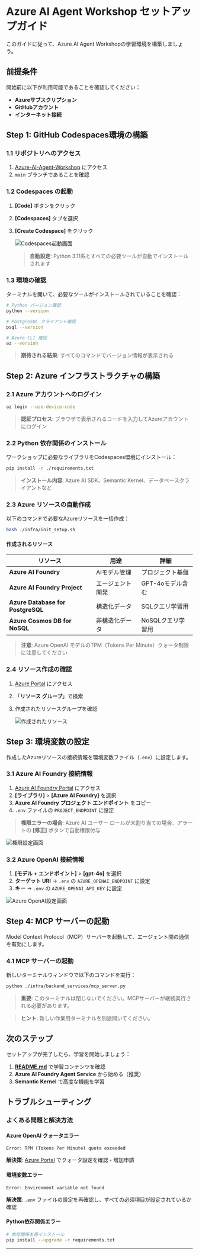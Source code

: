 # Azure AI Agent Workshop セットアップガイド

このガイドに従って、Azure AI Agent Workshopの学習環境を構築しましょう。

## 前提条件

開始前に以下が利用可能であることを確認してください：

- **Azureサブスクリプション** 
- **GitHubアカウント**
- **インターネット接続**

## Step 1: GitHub Codespaces環境の構築

### 1.1 リポジトリへのアクセス

1. [Azure-AI-Agent-Workshop](https://github.com/matayuuu/Azure-AI-Agent-Workshop) にアクセス
2. `main` ブランチであることを確認

### 1.2 Codespaces の起動

1. **[Code]** ボタンをクリック
2. **[Codespaces]** タブを選択  
3. **[Create Codespace]** をクリック

    ![Codespaces起動画面](./docs/img/image-00-01.png)

    > **自動設定**: Python 3.11系とすべての必要ツールが自動でインストールされます

### 1.3 環境の確認

ターミナルを開いて、必要なツールがインストールされていることを確認：

```bash
# Python バージョン確認
python --version

# PostgreSQL クライアント確認  
psql --version

# Azure CLI 確認
az --version
```

> **期待される結果**: すべてのコマンドでバージョン情報が表示される

## Step 2: Azure インフラストラクチャの構築

### 2.1 Azure アカウントへのログイン

```bash
az login --use-device-code
```

> **認証プロセス**: ブラウザで表示されるコードを入力してAzureアカウントにログイン

### 2.2 Python 依存関係のインストール

ワークショップに必要なライブラリをCodespaces環境にインストール：

```bash
pip install -r ./requirements.txt
```

> **インストール内容**: Azure AI SDK、Semantic Kernel、データベースクライアントなど

### 2.3 Azure リソースの自動作成

以下のコマンドで必要なAzureリソースを一括作成：

```bash
bash ./infra/init_setup.sh
```

#### 作成されるリソース

| リソース | 用途 | 詳細 |
|---------|------|------|
| **Azure AI Foundry** | AIモデル管理 | プロジェクト基盤 |
| **Azure AI Foundry Project** | エージェント開発 | GPT-4oモデル含む |
| **Azure Database for PostgreSQL** | 構造化データ | SQLクエリ学習用 |
| **Azure Cosmos DB for NoSQL** | 非構造化データ | NoSQLクエリ学習用 |

> **注意**: Azure OpenAI モデルのTPM（Tokens Per Minute）クォータ制限に注意してください

### 2.4 リソース作成の確認

1. [Azure Portal](https://portal.azure.com/) にアクセス
2. 「**リソース グループ**」で検索
3. 作成されたリソースグループを確認

    ![作成されたリソース](./docs/img/image-00-02.png)

## Step 3: 環境変数の設定

作成したAzureリソースの接続情報を環境変数ファイル（`.env`）に設定します。

### 3.1 Azure AI Foundry 接続情報

1. [Azure AI Foundry Portal](https://ai.azure.com/?cid=learnDocs) にアクセス
2. **[ライブラリ]** > **[Azure AI Foundry]** を選択
3. **Azure AI Foundry プロジェクト エンドポイント** をコピー
4. `.env` ファイルの `PROJECT_ENDPOINT` に設定

> **権限エラーの場合**: Azure AI ユーザー ロールが未割り当ての場合、アラートの **[修正]** ボタンで自動権限付与

![権限設定画面](./docs/img/image-00-03.png)

### 3.2 Azure OpenAI 接続情報

1. **[モデル + エンドポイント]** > **[gpt-4o]** を選択
2. **ターゲット URI** → `.env` の `AZURE_OPENAI_ENDPOINT` に設定
3. **キー** → `.env` の `AZURE_OPENAI_API_KEY` に設定

![Azure OpenAI設定画面](./docs/img/image-00-04.png)

## Step 4: MCP サーバーの起動

Model Context Protocol（MCP）サーバーを起動して、エージェント間の通信を有効にします。

### 4.1 MCP サーバーの起動

新しいターミナルウィンドウで以下のコマンドを実行：

```bash
python ./infra/backend_services/mcp_server.py
```

> **重要**: このターミナルは閉じないでください。MCPサーバーが継続実行される必要があります。

> **ヒント**: 新しい作業用ターミナルを別途開いてください。


## 次のステップ

セットアップが完了したら、学習を開始しましょう：

1. **[README.md](./README.md)** で学習コンテンツを確認
2. **Azure AI Foundry Agent Service** から始める（推奨）
3. **Semantic Kernel** で高度な機能を学習

## トラブルシューティング

### よくある問題と解決方法

#### Azure OpenAI クォータエラー
```
Error: TPM (Tokens Per Minute) quota exceeded
```
**解決策**: [Azure Portal](https://portal.azure.com) でクォータ設定を確認・増加申請

#### 環境変数エラー
```
Error: Environment variable not found
```
**解決策**: `.env` ファイルの設定を再確認し、すべての必須項目が設定されているか確認

#### Python依存関係エラー
```bash
# 依存関係を再インストール
pip install --upgrade -r requirements.txt
```

---
